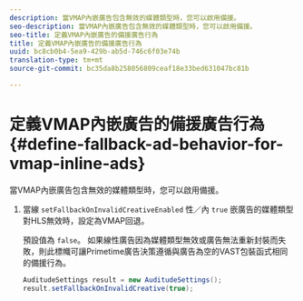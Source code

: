 ```yaml
---
description: 當VMAP內嵌廣告包含無效的媒體類型時，您可以啟用備援。
seo-description: 當VMAP內嵌廣告包含無效的媒體類型時，您可以啟用備援。
seo-title: 定義VMAP內嵌廣告的備援廣告行為
title: 定義VMAP內嵌廣告的備援廣告行為
uuid: bc8cb0b4-5ea9-429b-ab5d-746c6f03e74b
translation-type: tm+mt
source-git-commit: bc35da8b258056809ceaf18e33bed631047bc81b

---
```



# 定義VMAP內嵌廣告的備援廣告行為 {#define-fallback-ad-behavior-for-vmap-inline-ads}

當VMAP內嵌廣告包含無效的媒體類型時，您可以啟用備援。

1. 當線 `setFallbackOnInvalidCreativeEnabled` 性／內 `true` 嵌廣告的媒體類型對HLS無效時，設定為VMAP回退。

   預設值為 `false`。 如果線性廣告因為媒體類型無效或廣告無法重新封裝而失敗，則此標幟可讓Primetime廣告決策遵循與廣告為空的VAST包裝函式相同的備援行為。

   ```java
   AuditudeSettings result = new AuditudeSettings(); 
   result.setFallbackOnInvalidCreative(true);
   ```
